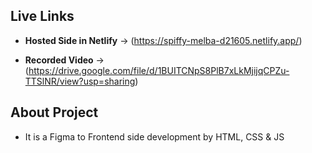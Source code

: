 ## Live Links

- **Hosted Side in Netlify** -> (https://spiffy-melba-d21605.netlify.app/)

- **Recorded Video** -> (https://drive.google.com/file/d/1BUITCNpS8PlB7xLkMjijqCPZu-TTSlNR/view?usp=sharing)

## About Project
- It is a Figma to Frontend side development by HTML, CSS & JS